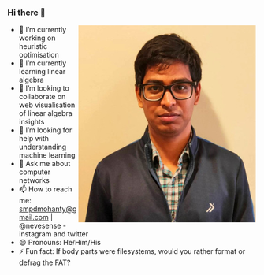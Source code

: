 ### Hi there 👋

<span><img src="https://raw.githubusercontent.com/NeveIsa/neveisa/master/sampad.jpg" align='right'></img></span>
- 🔭 I’m currently working on heuristic optimisation
- 🌱 I’m currently learning linear algebra
- 👯 I’m looking to collaborate on web visualisation of linear algebra insights 
- 🤔 I’m looking for help with understanding machine learning
- 💬 Ask me about computer networks
- 📫 How to reach me: smpdmohanty@gmail.com | @nevesense - instagram and twitter
- 😄 Pronouns: He/Him/His
- ⚡ Fun fact: If body parts were filesystems, would you rather format or defrag the FAT?

<!--
**NeveIsa/neveisa** is a ✨ _special_ ✨ repository because its `README.md` (this file) appears on your GitHub profile.

Here are some ideas to get you started:

- 🔭 I’m currently working on ...
- 🌱 I’m currently learning ...
- 👯 I’m looking to collaborate on ...
- 🤔 I’m looking for help with ...
- 💬 Ask me about ...
- 📫 How to reach me: ...
- 😄 Pronouns: ...
- ⚡ Fun fact: ...
-->
